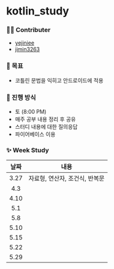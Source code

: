 # kotlin_study

### 🙋‍♀️ Contributer

- [yejiniee](https://github.com/yejiniee)
- [jimin3263](https://github.com/jimin3263)

### 🎯 목표

- 코틀린 문법을 익히고 안드로이드에 적용

### 📖 진행 방식
- 토 (8:00 PM)
- 매주 공부 내용 정리 후 공유
- 스터디 내용에 대한 질의응답
- 파이어베이스 이용

### ✨ Week Study

|   날짜    |  내용  | 
| :-------: | :----: | 
| 3.27 | 자료형, 연산자, 조건식, 반복문 |  
| 4.3 |  |
| 4.10 |  |
| 5.1 |  |
| 5.8 | |
| 5.10 |  |
| 5.15 | |
| 5.22 |  |
| 5.29 |  |
